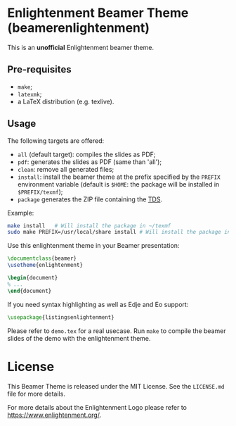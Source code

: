 Enlightenment Beamer Theme (beamerenlightenment)
================================================

This is an **unofficial** Enlightenment beamer theme.

Pre-requisites
--------------

- `make`;
- `latexmk`;
- a LaTeX distribution (e.g. texlive).


Usage
-----

The following targets are offered:
- `all` (default target): compiles the slides as PDF;
- `pdf`: generates the slides as PDF (same than 'all');
- `clean`: remove all generated files;
- `install`: install the beamer theme at the prefix specified by the `PREFIX`
  environment variable (default is `$HOME`: the package will be installed in
  `$PREFIX/texmf`);
- `package` generates the ZIP file containing the
  [TDS](http://distrib-coffee.ipsl.jussieu.fr/pub/mirrors/ctan/tds/tds.pdf).


Example:

```bash
make install   # Will install the package in ~/texmf
sudo make PREFIX=/usr/local/share install # Will install the package in /usr/local/share/texmf
```

Use this enlightenment theme in your Beamer presentation:

```latex
\documentclass{beamer}
\usetheme{enlightenment}

\begin{document}
% ...
\end{document}
```

If you need syntax highlighting as well as Edje and Eo support:

```latex
\usepackage{listingsenlightenment}
```

Please refer to `demo.tex` for a real usecase. Run `make` to compile the
beamer slides of the demo with the enlightenment theme.


License
=======

This Beamer Theme is released under the MIT License.
See the `LICENSE.md` file for more details.

For more details about the Enlightenment Logo please refer to
https://www.enlightenment.org/.
